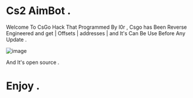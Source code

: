 # Cs2 AimBot .


Welcome To CsGo Hack That Programmed By l0r , Csgo has Been Reverse Engineered and get | Offsets | addresses | and It's Can Be Use Before Any Update .

![image](https://github.com/rootL0r/crypter/assets/157466888/10d739ee-8178-4f20-9a72-05b3a27da268)


And It's open source .

# Enjoy .
